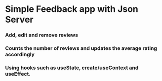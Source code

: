 # Simple Feedback app with Json Server

### Add, edit and remove reviews 
### Counts the number of reviews and updates the average rating accordingly

### Using hooks such as useState, create/useContext and useEffect.



